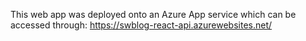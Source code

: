 This web app was deployed onto an Azure App service which can be accessed through:
https://swblog-react-api.azurewebsites.net/
